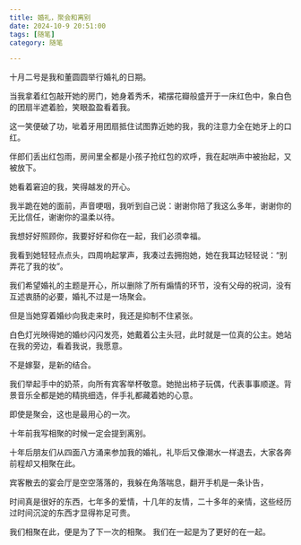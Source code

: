```yaml
---
title: 婚礼，聚会和离别
date: 2024-10-9 20:51:00
tags: [随笔]
category: 随笔

---
```


十月二号是我和董圆圆举行婚礼的日期。

当我拿着红包敲开她的房门，她身着秀禾，裙摆花瓣般盛开于一床红色中，象白色的团扇半遮着脸，笑眼盈盈看着我。

这一笑便破了功，呲着牙用团扇抵住试图靠近她的我，我的注意力全在她牙上的口红。

伴郎们丢出红包雨，房间里全都是小孩子抢红包的欢呼，我在起哄声中被抬起，又被放下。

她看着窘迫的我，笑得越发的开心。

我半跪在她的面前，声音哽咽，我听到自己说：谢谢你陪了我这么多年，谢谢你的无比信任，谢谢你的温柔以待。

我想好好照顾你，我要好好和你在一起，我们必须幸福。

我看到她轻轻点点头，四周响起掌声，我凑过去拥抱她，她在我耳边轻轻说：“别弄花了我的妆”。



我们希望婚礼的主题是开心，所以删除了所有煽情的环节，没有父母的祝词，没有互述衷肠的必要，婚礼不过是一场聚会。

但是当她穿着婚纱向我走来时，我还是抑制不住紧张。

白色灯光映得她的婚纱闪闪发亮，她戴着公主头冠，此时就是一位真的公主。她站在我的旁边，看着我说，我愿意。

不是嫁娶，是新的结合。

我们举起手中的奶茶，向所有宾客举杯敬意。她抛出柿子玩偶，代表事事顺遂。背景音乐全都是她的精挑细选，伴手礼都藏着她的心意。

即使是聚会，这也是最用心的一次。



十年前我写相聚的时候一定会提到离别。

十年后朋友们从四面八方涌来参加我的婚礼，礼毕后又像潮水一样退去，大家各奔前程却又相聚在此。

宾客散去的宴会厅是空空落落的，我躲在角落喘息，翻开手机是一条讣告，

时间真是很好的东西，七年多的爱情，十几年的友情，二十多年的亲情，这些经历过时间沉淀的东西才显得祢足可贵。

我们相聚在此，便是为了下一次的相聚。
我们在一起是为了更好的在一起。



